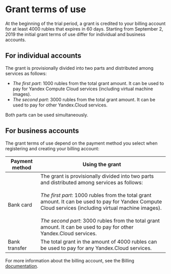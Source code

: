 # Grant terms of use

At the beginning of the trial period, a grant is credited to your billing account for at least 4000&nbsp;rubles that expires in 60 days.
Starting from September 2, 2019 the initial grant terms of use differ for individual and business accounts.

## For individual accounts

The grant is provisionally divided into two parts and distributed among services as follows:

- _The first part_: 1000&nbsp;rubles from the total grant amount. It can be used to pay for Yandex Compute Cloud services (including virtual machine images).
- _The second part_: 3000&nbsp;rubles from the total grant amount. It can be used to pay for other Yandex.Cloud services.

Both parts can be used simultaneously.

## For business accounts

The grant terms of use depend on the payment method you select when registering and creating your billing account:

| Payment method | Using the grant |
| ----- | ----- |
| Bank card | The grant is provisionally divided into two parts and distributed among services as follows: <br/><br/> _The first part_: 1000&nbsp;rubles from the total grant amount. It can be used to pay for Yandex Compute Cloud services (including virtual machine images).<br/><br/> _The second part_: 3000&nbsp;rubles from the total grant amount. It can be used to pay for other Yandex.Cloud services. |
| Bank transfer | The total grant in the amount of 4000&nbsp;rubles can be used to pay for any Yandex.Cloud services. |

For more information about the billing account, see the Billing [documentation](../../billing/concepts/billing-account.md).

